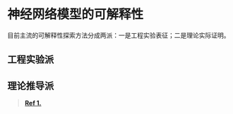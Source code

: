 # 神经网络模型的可解释性

目前主流的可解释性探索方法分成两派：一是工程实验表征；二是理论实际证明。

## 工程实验派



## 理论推导派

>[**Ref 1.**](https://mp.weixin.qq.com/s/bZwdD1_wdZGeZ3sm9zlCFQ)